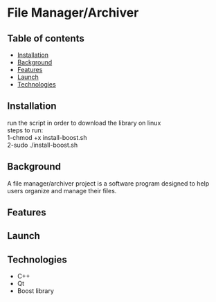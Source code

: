 # File Manager/Archiver

## Table of contents
+ [Installation](#installation)
+ [Background](#background)
+ [Features](#features)
+ [Launch](#launch)
+ [Technologies](#technologies)
## Installation
run the script in order to download the library on linux <br />
steps to run: <br />
1-chmod +x install-boost.sh <br />
2-sudo ./install-boost.sh <br />
## Background
A file manager/archiver project is a software program designed to help users organize and manage their files.
## Features
## Launch
## Technologies
+ C++
+ Qt
+ Boost library
